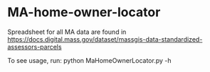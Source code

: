 # MA-home-owner-locator

Spreadsheet for all MA data are found in https://docs.digital.mass.gov/dataset/massgis-data-standardized-assessors-parcels

To see usage, run:
python MaHomeOwnerLocator.py -h
